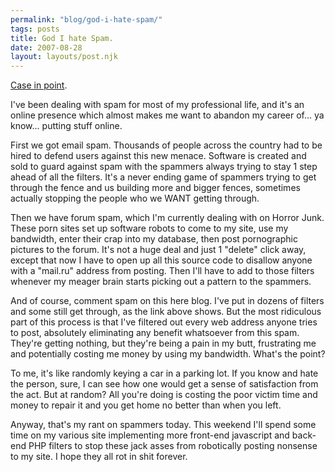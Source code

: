 ```yaml
---
permalink: "blog/god-i-hate-spam/"
tags: posts
title: God I hate Spam.
date: 2007-08-28
layout: layouts/post.njk
---
```


[Case in point][1]. 

I've been dealing with spam for most of my professional life, and it's an online presence which almost makes me want to abandon my career of... ya know... putting stuff online. 

First we got email spam. Thousands of people across the country had to be hired to defend users against this new menace. Software is created and sold to guard against spam with the spammers always trying to stay 1 step ahead of all the filters. It's a never ending game of spammers trying to get through the fence and us building more and bigger fences, sometimes actually stopping the people who we WANT getting through.

Then we have forum spam, which I'm currently dealing with on Horror Junk. These porn sites set up software robots to come to my site, use my bandwidth, enter their crap into my database, then post pornographic pictures to the forum. It's not a huge deal and just 1 "delete" click away, except that now I have to open up all this source code to disallow anyone with a "mail.ru" address from posting. Then I'll have to add to those filters whenever my meager brain starts picking out a pattern to the spammers. 

And of course, comment spam on this here blog. I've put in dozens of filters and some still get through, as the link above shows. But the most ridiculous part of this process is that I've filtered out every web address anyone tries to post, absolutely eliminating any benefit whatsoever from this spam. They're getting nothing, but they're being a pain in my butt, frustrating me and potentially costing me money by using my bandwidth. What's the point?

To me, it's like randomly keying a car in a parking lot. If you know and hate the person, sure, I can see how one would get a sense of satisfaction from the act. But at random? All you're doing is costing the poor victim time and money to repair it and you get home no better than when you left.

Anyway, that's my rant on spammers today. This weekend I'll spend some time on my various site implementing more front-end javascript and back-end PHP filters to stop these jack asses from robotically posting nonsense to my site. I hope they all rot in shit forever.

 [1]: http://www.tim.cx/?id=202